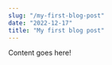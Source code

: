 ```yaml
---
slug: "/my-first-blog-post"
date: "2022-12-17"
title: "My first blog post"
---
```


Content goes here!
